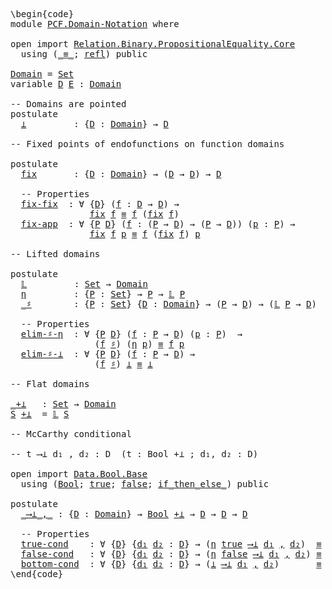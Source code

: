 <pre class="Agda"><a id="1" class="Markup">\begin{code}</a>
<a id="14" class="Keyword">module</a> <a id="21" href="PCF.Domain-Notation.html" class="Module">PCF.Domain-Notation</a> <a id="41" class="Keyword">where</a>

<a id="48" class="Keyword">open</a> <a id="53" class="Keyword">import</a> <a id="60" href="Relation.Binary.PropositionalEquality.Core.html" class="Module">Relation.Binary.PropositionalEquality.Core</a>
  <a id="105" class="Keyword">using</a> <a id="111" class="Symbol">(</a><a id="112" href="Agda.Builtin.Equality.html#150" class="Datatype Operator">_≡_</a><a id="115" class="Symbol">;</a> <a id="117" href="Agda.Builtin.Equality.html#207" class="InductiveConstructor">refl</a><a id="121" class="Symbol">)</a> <a id="123" class="Keyword">public</a>

<a id="Domain"></a><a id="131" href="PCF.Domain-Notation.html#131" class="Function">Domain</a> <a id="138" class="Symbol">=</a> <a id="140" href="Agda.Primitive.html#388" class="Primitive">Set</a>
<a id="144" class="Keyword">variable</a> <a id="153" href="PCF.Domain-Notation.html#153" class="Generalizable">D</a> <a id="155" href="PCF.Domain-Notation.html#155" class="Generalizable">E</a> <a id="157" class="Symbol">:</a> <a id="159" href="PCF.Domain-Notation.html#131" class="Function">Domain</a>

<a id="167" class="Comment">-- Domains are pointed</a>
<a id="190" class="Keyword">postulate</a>
  <a id="⊥"></a><a id="202" href="PCF.Domain-Notation.html#202" class="Postulate">⊥</a>         <a id="212" class="Symbol">:</a> <a id="214" class="Symbol">{</a><a id="215" href="PCF.Domain-Notation.html#215" class="Bound">D</a> <a id="217" class="Symbol">:</a> <a id="219" href="PCF.Domain-Notation.html#131" class="Function">Domain</a><a id="225" class="Symbol">}</a> <a id="227" class="Symbol">→</a> <a id="229" href="PCF.Domain-Notation.html#215" class="Bound">D</a>

<a id="232" class="Comment">-- Fixed points of endofunctions on function domains</a>

<a id="286" class="Keyword">postulate</a>
  <a id="fix"></a><a id="298" href="PCF.Domain-Notation.html#298" class="Postulate">fix</a>       <a id="308" class="Symbol">:</a> <a id="310" class="Symbol">{</a><a id="311" href="PCF.Domain-Notation.html#311" class="Bound">D</a> <a id="313" class="Symbol">:</a> <a id="315" href="PCF.Domain-Notation.html#131" class="Function">Domain</a><a id="321" class="Symbol">}</a> <a id="323" class="Symbol">→</a> <a id="325" class="Symbol">(</a><a id="326" href="PCF.Domain-Notation.html#311" class="Bound">D</a> <a id="328" class="Symbol">→</a> <a id="330" href="PCF.Domain-Notation.html#311" class="Bound">D</a><a id="331" class="Symbol">)</a> <a id="333" class="Symbol">→</a> <a id="335" href="PCF.Domain-Notation.html#311" class="Bound">D</a>

  <a id="340" class="Comment">-- Properties</a>
  <a id="fix-fix"></a><a id="356" href="PCF.Domain-Notation.html#356" class="Postulate">fix-fix</a>  <a id="365" class="Symbol">:</a> <a id="367" class="Symbol">∀</a> <a id="369" class="Symbol">{</a><a id="370" href="PCF.Domain-Notation.html#370" class="Bound">D</a><a id="371" class="Symbol">}</a> <a id="373" class="Symbol">(</a><a id="374" href="PCF.Domain-Notation.html#374" class="Bound">f</a> <a id="376" class="Symbol">:</a> <a id="378" href="PCF.Domain-Notation.html#370" class="Bound">D</a> <a id="380" class="Symbol">→</a> <a id="382" href="PCF.Domain-Notation.html#370" class="Bound">D</a><a id="383" class="Symbol">)</a> <a id="385" class="Symbol">→</a>
               <a id="402" href="PCF.Domain-Notation.html#298" class="Postulate">fix</a> <a id="406" href="PCF.Domain-Notation.html#374" class="Bound">f</a> <a id="408" href="Agda.Builtin.Equality.html#150" class="Datatype Operator">≡</a> <a id="410" href="PCF.Domain-Notation.html#374" class="Bound">f</a> <a id="412" class="Symbol">(</a><a id="413" href="PCF.Domain-Notation.html#298" class="Postulate">fix</a> <a id="417" href="PCF.Domain-Notation.html#374" class="Bound">f</a><a id="418" class="Symbol">)</a>
  <a id="fix-app"></a><a id="422" href="PCF.Domain-Notation.html#422" class="Postulate">fix-app</a>  <a id="431" class="Symbol">:</a> <a id="433" class="Symbol">∀</a> <a id="435" class="Symbol">{</a><a id="436" href="PCF.Domain-Notation.html#436" class="Bound">P</a> <a id="438" href="PCF.Domain-Notation.html#438" class="Bound">D</a><a id="439" class="Symbol">}</a> <a id="441" class="Symbol">(</a><a id="442" href="PCF.Domain-Notation.html#442" class="Bound">f</a> <a id="444" class="Symbol">:</a> <a id="446" class="Symbol">(</a><a id="447" href="PCF.Domain-Notation.html#436" class="Bound">P</a> <a id="449" class="Symbol">→</a> <a id="451" href="PCF.Domain-Notation.html#438" class="Bound">D</a><a id="452" class="Symbol">)</a> <a id="454" class="Symbol">→</a> <a id="456" class="Symbol">(</a><a id="457" href="PCF.Domain-Notation.html#436" class="Bound">P</a> <a id="459" class="Symbol">→</a> <a id="461" href="PCF.Domain-Notation.html#438" class="Bound">D</a><a id="462" class="Symbol">))</a> <a id="465" class="Symbol">(</a><a id="466" href="PCF.Domain-Notation.html#466" class="Bound">p</a> <a id="468" class="Symbol">:</a> <a id="470" href="PCF.Domain-Notation.html#436" class="Bound">P</a><a id="471" class="Symbol">)</a> <a id="473" class="Symbol">→</a>
               <a id="490" href="PCF.Domain-Notation.html#298" class="Postulate">fix</a> <a id="494" href="PCF.Domain-Notation.html#442" class="Bound">f</a> <a id="496" href="PCF.Domain-Notation.html#466" class="Bound">p</a> <a id="498" href="Agda.Builtin.Equality.html#150" class="Datatype Operator">≡</a> <a id="500" href="PCF.Domain-Notation.html#442" class="Bound">f</a> <a id="502" class="Symbol">(</a><a id="503" href="PCF.Domain-Notation.html#298" class="Postulate">fix</a> <a id="507" href="PCF.Domain-Notation.html#442" class="Bound">f</a><a id="508" class="Symbol">)</a> <a id="510" href="PCF.Domain-Notation.html#466" class="Bound">p</a>

<a id="513" class="Comment">-- Lifted domains</a>

<a id="532" class="Keyword">postulate</a>
  <a id="𝕃"></a><a id="544" href="PCF.Domain-Notation.html#544" class="Postulate">𝕃</a>         <a id="554" class="Symbol">:</a> <a id="556" href="Agda.Primitive.html#388" class="Primitive">Set</a> <a id="560" class="Symbol">→</a> <a id="562" href="PCF.Domain-Notation.html#131" class="Function">Domain</a>
  <a id="η"></a><a id="571" href="PCF.Domain-Notation.html#571" class="Postulate">η</a>         <a id="581" class="Symbol">:</a> <a id="583" class="Symbol">{</a><a id="584" href="PCF.Domain-Notation.html#584" class="Bound">P</a> <a id="586" class="Symbol">:</a> <a id="588" href="Agda.Primitive.html#388" class="Primitive">Set</a><a id="591" class="Symbol">}</a> <a id="593" class="Symbol">→</a> <a id="595" href="PCF.Domain-Notation.html#584" class="Bound">P</a> <a id="597" class="Symbol">→</a> <a id="599" href="PCF.Domain-Notation.html#544" class="Postulate">𝕃</a> <a id="601" href="PCF.Domain-Notation.html#584" class="Bound">P</a>
  <a id="_♯"></a><a id="605" href="PCF.Domain-Notation.html#605" class="Postulate Operator">_♯</a>        <a id="615" class="Symbol">:</a> <a id="617" class="Symbol">{</a><a id="618" href="PCF.Domain-Notation.html#618" class="Bound">P</a> <a id="620" class="Symbol">:</a> <a id="622" href="Agda.Primitive.html#388" class="Primitive">Set</a><a id="625" class="Symbol">}</a> <a id="627" class="Symbol">{</a><a id="628" href="PCF.Domain-Notation.html#628" class="Bound">D</a> <a id="630" class="Symbol">:</a> <a id="632" href="PCF.Domain-Notation.html#131" class="Function">Domain</a><a id="638" class="Symbol">}</a> <a id="640" class="Symbol">→</a> <a id="642" class="Symbol">(</a><a id="643" href="PCF.Domain-Notation.html#618" class="Bound">P</a> <a id="645" class="Symbol">→</a> <a id="647" href="PCF.Domain-Notation.html#628" class="Bound">D</a><a id="648" class="Symbol">)</a> <a id="650" class="Symbol">→</a> <a id="652" class="Symbol">(</a><a id="653" href="PCF.Domain-Notation.html#544" class="Postulate">𝕃</a> <a id="655" href="PCF.Domain-Notation.html#618" class="Bound">P</a> <a id="657" class="Symbol">→</a> <a id="659" href="PCF.Domain-Notation.html#628" class="Bound">D</a><a id="660" class="Symbol">)</a>

  <a id="665" class="Comment">-- Properties</a>
  <a id="elim-♯-η"></a><a id="681" href="PCF.Domain-Notation.html#681" class="Postulate">elim-♯-η</a>  <a id="691" class="Symbol">:</a> <a id="693" class="Symbol">∀</a> <a id="695" class="Symbol">{</a><a id="696" href="PCF.Domain-Notation.html#696" class="Bound">P</a> <a id="698" href="PCF.Domain-Notation.html#698" class="Bound">D</a><a id="699" class="Symbol">}</a> <a id="701" class="Symbol">(</a><a id="702" href="PCF.Domain-Notation.html#702" class="Bound">f</a> <a id="704" class="Symbol">:</a> <a id="706" href="PCF.Domain-Notation.html#696" class="Bound">P</a> <a id="708" class="Symbol">→</a> <a id="710" href="PCF.Domain-Notation.html#698" class="Bound">D</a><a id="711" class="Symbol">)</a> <a id="713" class="Symbol">(</a><a id="714" href="PCF.Domain-Notation.html#714" class="Bound">p</a> <a id="716" class="Symbol">:</a> <a id="718" href="PCF.Domain-Notation.html#696" class="Bound">P</a><a id="719" class="Symbol">)</a>  <a id="722" class="Symbol">→</a>
                <a id="740" class="Symbol">(</a><a id="741" href="PCF.Domain-Notation.html#702" class="Bound">f</a> <a id="743" href="PCF.Domain-Notation.html#605" class="Postulate Operator">♯</a><a id="744" class="Symbol">)</a> <a id="746" class="Symbol">(</a><a id="747" href="PCF.Domain-Notation.html#571" class="Postulate">η</a> <a id="749" href="PCF.Domain-Notation.html#714" class="Bound">p</a><a id="750" class="Symbol">)</a> <a id="752" href="Agda.Builtin.Equality.html#150" class="Datatype Operator">≡</a> <a id="754" href="PCF.Domain-Notation.html#702" class="Bound">f</a> <a id="756" href="PCF.Domain-Notation.html#714" class="Bound">p</a>
  <a id="elim-♯-⊥"></a><a id="760" href="PCF.Domain-Notation.html#760" class="Postulate">elim-♯-⊥</a>  <a id="770" class="Symbol">:</a> <a id="772" class="Symbol">∀</a> <a id="774" class="Symbol">{</a><a id="775" href="PCF.Domain-Notation.html#775" class="Bound">P</a> <a id="777" href="PCF.Domain-Notation.html#777" class="Bound">D</a><a id="778" class="Symbol">}</a> <a id="780" class="Symbol">(</a><a id="781" href="PCF.Domain-Notation.html#781" class="Bound">f</a> <a id="783" class="Symbol">:</a> <a id="785" href="PCF.Domain-Notation.html#775" class="Bound">P</a> <a id="787" class="Symbol">→</a> <a id="789" href="PCF.Domain-Notation.html#777" class="Bound">D</a><a id="790" class="Symbol">)</a> <a id="792" class="Symbol">→</a>
                <a id="810" class="Symbol">(</a><a id="811" href="PCF.Domain-Notation.html#781" class="Bound">f</a> <a id="813" href="PCF.Domain-Notation.html#605" class="Postulate Operator">♯</a><a id="814" class="Symbol">)</a> <a id="816" href="PCF.Domain-Notation.html#202" class="Postulate">⊥</a> <a id="818" href="Agda.Builtin.Equality.html#150" class="Datatype Operator">≡</a> <a id="820" href="PCF.Domain-Notation.html#202" class="Postulate">⊥</a>

<a id="823" class="Comment">-- Flat domains</a>

<a id="_+⊥"></a><a id="840" href="PCF.Domain-Notation.html#840" class="Function Operator">_+⊥</a>   <a id="846" class="Symbol">:</a> <a id="848" href="Agda.Primitive.html#388" class="Primitive">Set</a> <a id="852" class="Symbol">→</a> <a id="854" href="PCF.Domain-Notation.html#131" class="Function">Domain</a>
<a id="861" href="PCF.Domain-Notation.html#861" class="Bound">S</a> <a id="863" href="PCF.Domain-Notation.html#840" class="Function Operator">+⊥</a>  <a id="867" class="Symbol">=</a> <a id="869" href="PCF.Domain-Notation.html#544" class="Postulate">𝕃</a> <a id="871" href="PCF.Domain-Notation.html#861" class="Bound">S</a>

<a id="874" class="Comment">-- McCarthy conditional</a>

<a id="899" class="Comment">-- t ⟶⊥ d₁ , d₂ : D  (t : Bool +⊥ ; d₁, d₂ : D)</a>

<a id="948" class="Keyword">open</a> <a id="953" class="Keyword">import</a> <a id="960" href="Data.Bool.Base.html" class="Module">Data.Bool.Base</a>
  <a id="977" class="Keyword">using</a> <a id="983" class="Symbol">(</a><a id="984" href="Agda.Builtin.Bool.html#173" class="Datatype">Bool</a><a id="988" class="Symbol">;</a> <a id="990" href="Agda.Builtin.Bool.html#198" class="InductiveConstructor">true</a><a id="994" class="Symbol">;</a> <a id="996" href="Agda.Builtin.Bool.html#192" class="InductiveConstructor">false</a><a id="1001" class="Symbol">;</a> <a id="1003" href="Data.Bool.Base.html#1505" class="Function Operator">if_then_else_</a><a id="1016" class="Symbol">)</a> <a id="1018" class="Keyword">public</a>

<a id="1026" class="Keyword">postulate</a>
  <a id="_⟶⊥_,_"></a><a id="1038" href="PCF.Domain-Notation.html#1038" class="Postulate Operator">_⟶⊥_,_</a> <a id="1045" class="Symbol">:</a> <a id="1047" class="Symbol">{</a><a id="1048" href="PCF.Domain-Notation.html#1048" class="Bound">D</a> <a id="1050" class="Symbol">:</a> <a id="1052" href="PCF.Domain-Notation.html#131" class="Function">Domain</a><a id="1058" class="Symbol">}</a> <a id="1060" class="Symbol">→</a> <a id="1062" href="Agda.Builtin.Bool.html#173" class="Datatype">Bool</a> <a id="1067" href="PCF.Domain-Notation.html#840" class="Function Operator">+⊥</a> <a id="1070" class="Symbol">→</a> <a id="1072" href="PCF.Domain-Notation.html#1048" class="Bound">D</a> <a id="1074" class="Symbol">→</a> <a id="1076" href="PCF.Domain-Notation.html#1048" class="Bound">D</a> <a id="1078" class="Symbol">→</a> <a id="1080" href="PCF.Domain-Notation.html#1048" class="Bound">D</a>

  <a id="1085" class="Comment">-- Properties</a>
  <a id="true-cond"></a><a id="1101" href="PCF.Domain-Notation.html#1101" class="Postulate">true-cond</a>    <a id="1114" class="Symbol">:</a> <a id="1116" class="Symbol">∀</a> <a id="1118" class="Symbol">{</a><a id="1119" href="PCF.Domain-Notation.html#1119" class="Bound">D</a><a id="1120" class="Symbol">}</a> <a id="1122" class="Symbol">{</a><a id="1123" href="PCF.Domain-Notation.html#1123" class="Bound">d₁</a> <a id="1126" href="PCF.Domain-Notation.html#1126" class="Bound">d₂</a> <a id="1129" class="Symbol">:</a> <a id="1131" href="PCF.Domain-Notation.html#1119" class="Bound">D</a><a id="1132" class="Symbol">}</a> <a id="1134" class="Symbol">→</a> <a id="1136" class="Symbol">(</a><a id="1137" href="PCF.Domain-Notation.html#571" class="Postulate">η</a> <a id="1139" href="Agda.Builtin.Bool.html#198" class="InductiveConstructor">true</a> <a id="1144" href="PCF.Domain-Notation.html#1038" class="Postulate Operator">⟶⊥</a> <a id="1147" href="PCF.Domain-Notation.html#1123" class="Bound">d₁</a> <a id="1150" href="PCF.Domain-Notation.html#1038" class="Postulate Operator">,</a> <a id="1152" href="PCF.Domain-Notation.html#1126" class="Bound">d₂</a><a id="1154" class="Symbol">)</a>  <a id="1157" href="Agda.Builtin.Equality.html#150" class="Datatype Operator">≡</a> <a id="1159" href="PCF.Domain-Notation.html#1123" class="Bound">d₁</a>
  <a id="false-cond"></a><a id="1164" href="PCF.Domain-Notation.html#1164" class="Postulate">false-cond</a>   <a id="1177" class="Symbol">:</a> <a id="1179" class="Symbol">∀</a> <a id="1181" class="Symbol">{</a><a id="1182" href="PCF.Domain-Notation.html#1182" class="Bound">D</a><a id="1183" class="Symbol">}</a> <a id="1185" class="Symbol">{</a><a id="1186" href="PCF.Domain-Notation.html#1186" class="Bound">d₁</a> <a id="1189" href="PCF.Domain-Notation.html#1189" class="Bound">d₂</a> <a id="1192" class="Symbol">:</a> <a id="1194" href="PCF.Domain-Notation.html#1182" class="Bound">D</a><a id="1195" class="Symbol">}</a> <a id="1197" class="Symbol">→</a> <a id="1199" class="Symbol">(</a><a id="1200" href="PCF.Domain-Notation.html#571" class="Postulate">η</a> <a id="1202" href="Agda.Builtin.Bool.html#192" class="InductiveConstructor">false</a> <a id="1208" href="PCF.Domain-Notation.html#1038" class="Postulate Operator">⟶⊥</a> <a id="1211" href="PCF.Domain-Notation.html#1186" class="Bound">d₁</a> <a id="1214" href="PCF.Domain-Notation.html#1038" class="Postulate Operator">,</a> <a id="1216" href="PCF.Domain-Notation.html#1189" class="Bound">d₂</a><a id="1218" class="Symbol">)</a> <a id="1220" href="Agda.Builtin.Equality.html#150" class="Datatype Operator">≡</a> <a id="1222" href="PCF.Domain-Notation.html#1189" class="Bound">d₂</a>
  <a id="bottom-cond"></a><a id="1227" href="PCF.Domain-Notation.html#1227" class="Postulate">bottom-cond</a>  <a id="1240" class="Symbol">:</a> <a id="1242" class="Symbol">∀</a> <a id="1244" class="Symbol">{</a><a id="1245" href="PCF.Domain-Notation.html#1245" class="Bound">D</a><a id="1246" class="Symbol">}</a> <a id="1248" class="Symbol">{</a><a id="1249" href="PCF.Domain-Notation.html#1249" class="Bound">d₁</a> <a id="1252" href="PCF.Domain-Notation.html#1252" class="Bound">d₂</a> <a id="1255" class="Symbol">:</a> <a id="1257" href="PCF.Domain-Notation.html#1245" class="Bound">D</a><a id="1258" class="Symbol">}</a> <a id="1260" class="Symbol">→</a> <a id="1262" class="Symbol">(</a><a id="1263" href="PCF.Domain-Notation.html#202" class="Postulate">⊥</a> <a id="1265" href="PCF.Domain-Notation.html#1038" class="Postulate Operator">⟶⊥</a> <a id="1268" href="PCF.Domain-Notation.html#1249" class="Bound">d₁</a> <a id="1271" href="PCF.Domain-Notation.html#1038" class="Postulate Operator">,</a> <a id="1273" href="PCF.Domain-Notation.html#1252" class="Bound">d₂</a><a id="1275" class="Symbol">)</a>       <a id="1283" href="Agda.Builtin.Equality.html#150" class="Datatype Operator">≡</a> <a id="1285" href="PCF.Domain-Notation.html#202" class="Postulate">⊥</a>
<a id="1287" class="Markup">\end{code}</a></pre>